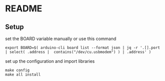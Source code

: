 # README

## Setup

set the BOARD variable manually or use this command

```
export BOARD=$( arduino-cli board list --format json | jq -r '.[].port | select( .address |  contains("/dev/cu.usbmodem") ) | .address' )
```

set up the configuration and import libraries

```
make config
make all install
```


